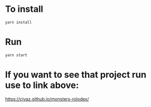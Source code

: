# To install
`yarn install`

# Run
`yarn start`

# If you want to see that project run use to link above:
https://cjvaz.github.io/monsters-rolodex/

